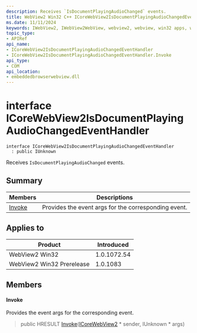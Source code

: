 ```yaml
---
description: Receives `IsDocumentPlayingAudioChanged` events.
title: WebView2 Win32 C++ ICoreWebView2IsDocumentPlayingAudioChangedEventHandler
ms.date: 11/11/2024
keywords: IWebView2, IWebView2WebView, webview2, webview, win32 apps, win32, edge, ICoreWebView2, ICoreWebView2Controller, browser control, edge html, ICoreWebView2IsDocumentPlayingAudioChangedEventHandler
topic_type: 
- APIRef
api_name:
- ICoreWebView2IsDocumentPlayingAudioChangedEventHandler
- ICoreWebView2IsDocumentPlayingAudioChangedEventHandler.Invoke
api_type:
- COM
api_location:
- embeddedbrowserwebview.dll
---
```


# interface ICoreWebView2IsDocumentPlayingAudioChangedEventHandler

```
interface ICoreWebView2IsDocumentPlayingAudioChangedEventHandler
  : public IUnknown
```

Receives `IsDocumentPlayingAudioChanged` events.

## Summary

 Members                        | Descriptions
--------------------------------|---------------------------------------------
[Invoke](#invoke) | Provides the event args for the corresponding event.

## Applies to

Product                         | Introduced
--------------------------------|---------------------------------------------
WebView2 Win32            |    1.0.1072.54
WebView2 Win32 Prerelease |    1.0.1083

## Members

#### Invoke

Provides the event args for the corresponding event.

> public HRESULT [Invoke](#invoke)([ICoreWebView2](icorewebview2.md#icorewebview2) * sender, IUnknown * args)

